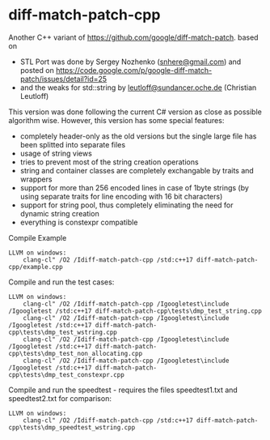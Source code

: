 diff-match-patch-cpp
====================

Another C++ variant of https://github.com/google/diff-match-patch.
based on
- STL Port was done by Sergey Nozhenko (snhere@gmail.com) and posted on
		https://code.google.com/p/google-diff-match-patch/issues/detail?id=25
- and the weaks for std::string by leutloff@sundancer.oche.de (Christian Leutloff)

This version was done following the current C# version as close as possible algorithm wise. However, this version has some special features:
- completely header-only as the old versions but the single large file has been splitted into separate files
- usage of string views
- tries to prevent most of the string creation operations
- string and container classes are completely exchangable by traits and wrappers
- support for more than 256 encoded lines in case of 1byte strings (by using separate traits for line encoding with 16 bit characters)
- support for string pool, thus completely eliminating the need for dynamic string creation
- everything is constexpr compatible


Compile Example

	LLVM on windows:
		clang-cl" /O2 /Idiff-match-patch-cpp /std:c++17 diff-match-patch-cpp/example.cpp

Compile and run the test cases:

	LLVM on windows:
		clang-cl" /O2 /Idiff-match-patch-cpp /Igoogletest\include /Igoogletest /std:c++17 diff-match-patch-cpp\tests\dmp_test_string.cpp
		clang-cl" /O2 /Idiff-match-patch-cpp /Igoogletest\include /Igoogletest /std:c++17 diff-match-patch-cpp\tests\dmp_test_wstring.cpp
		clang-cl" /O2 /Idiff-match-patch-cpp /Igoogletest\include /Igoogletest /std:c++17 diff-match-patch-cpp\tests\dmp_test_non_allocating.cpp
		clang-cl" /O2 /Idiff-match-patch-cpp /Igoogletest\include /Igoogletest /std:c++17 diff-match-patch-cpp\tests\dmp_test_constexpr.cpp

Compile and run the speedtest - requires the files speedtest1.txt and speedtest2.txt for comparison:

	LLVM on windows:
		clang-cl" /O2 /Idiff-match-patch-cpp /std:c++17 diff-match-patch-cpp\tests\dmp_speedtest_wstring.cpp
